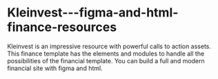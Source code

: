 # Kleinvest---figma-and-html-finance-resources
Kleinvest is an impressive resource with powerful calls to action assets. This finance template has the elements and modules to handle all the possibilities of the financial template. You can build a full and modern financial site with figma and html.
